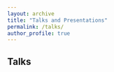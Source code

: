 ```yaml
---
layout: archive
title: "Talks and Presentations"
permalink: /talks/
author_profile: true
---
```


## Talks